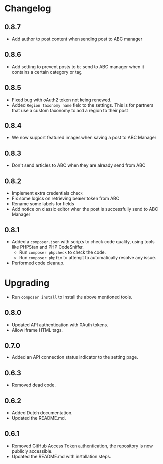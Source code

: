 # Changelog

## 0.8.7
* Add author to post content when sending post to ABC manager

## 0.8.6
* Add setting to prevent posts to be send to ABC manager when it contains a certain category or tag.

## 0.8.5
* Fixed bug with oAuth2 token not being renewed.
* Added `Region taxonomy name` field to the settings. This is for partners that use a custom taxonomy to add
  a region to their post

## 0.8.4
* We now support featured images when saving a post to ABC Manager

## 0.8.3
* Don't send articles to ABC when they are already send from ABC

## 0.8.2
* Implement extra credentials check
* Fix some logics on retrieving bearer token from ABC
* Rename some labels for fields
* Add notice on classic editor when the post is successfully send to ABC Manager

## 0.8.1
* Added a `composer.json` with scripts to check code quality, using tools like PHPStan and PHP CodeSniffer.
  * Run `composer phpcheck` to check the code.
  * Run `composer phpfix` to attempt to automatically resolve any issue.
* Performed code cleanup.

# Upgrading
* Run `composer install` to install the above mentioned tools.

## 0.8.0
* Updated API authentication with OAuth tokens.
* Allow iframe HTML tags.

## 0.7.0
* Added an API connection status indicator to the setting page.

## 0.6.3
* Removed dead code.

## 0.6.2
* Added Dutch documentation.
* Updated the README.md.

## 0.6.1
* Removed GitHub Access Token authentication, the repository is now publicly accessible.
* Updated the README.md with installation steps.
